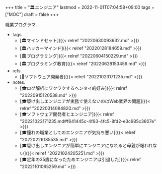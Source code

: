 +++
title = "🏛エンジニア"
lastmod = 2022-11-01T07:04:58+09:00
tags = ["MOC"]
draft = false
+++

職業プログラマ.

-   tags.
    -   [🏛マインドセット]({{< relref "20220630093632.md" >}})
    -   [🏛ハッカーマインド]({{< relref "20220128184659.md" >}})
    -   [🏛プログラミング]({{< relref "20220604150229.md" >}})
    -   [🏛プログラミング教育]({{< relref "20220628153459.md" >}})
-   refs.
    -   [📝ソフトウェア開発者]({{< relref "20221023171235.md" >}})
-   notes.
    -   [🎓ログ解析にワクワクするヘンタイ的好み]({{< relref "20220915120538.md" >}})
    -   [🎓駆け出しエンジニアが実務で使えないのはWeb業界の問題]({{< relref "20220314084820.md" >}})
    -   [🎓ソフトウェア開発者とエンジニア]({{< relref "20221023171235.md#f641445c-4f63-4fc5-8fd2-e3c985c3607e" >}})
    -   [🎓憧れの職業としてのエンジニアが気持ち悪い]({{< relref "20220226185535.md" >}})
    -   [🎓駆け出しエンジニアが簡単にエンジニアになれると母親が報われない]({{< relref "20221024205251.md" >}})
    -   [🎓定年の35歳になったためエンジニアは引退した]({{< relref "20221101065259.md" >}})
